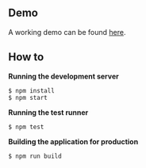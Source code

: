 ## Demo

A working demo can be found [here](http://markdown-previewer-sevindi.surge.sh/).

## How to

**Running the development server**

    $ npm install
    $ npm start

**Running the test runner**

    $ npm test

**Building the application for production**

    $ npm run build